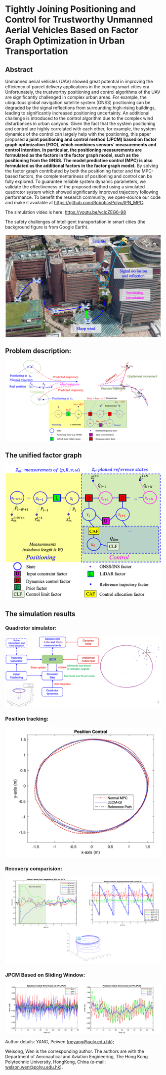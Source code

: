 # Tightly Joining Positioning and Control for Trustworthy Unmanned Aerial Vehicles Based on Factor Graph Optimization in Urban Transportation

## Abstract

Unmanned aerial vehicles (UAV) showed great potential in improving the efficiency of parcel delivery applications in the coming smart cities era. Unfortunately, the trustworthy positioning and control algorithms of the UAV are significantly challenged in complex urban areas. For example, the ubiquitous global navigation satellite system (GNSS) positioning can be degraded by the signal reflections from surrounding high-rising buildings, leading to significantly increased positioning uncertainty. An additional challenge is introduced to the control algorithm due to the complex wind disturbances in urban canyons. Given the fact that the system positioning and control are highly correlated with each other, for example, the system dynamics of the control can largely help with the positioning, this paper proposed **a joint positioning and control method (JPCM) based on factor graph optimization (FGO), which combines sensors' measurements and control intention. In particular, the positioning measurements are formulated as the factors in the factor graph model, such as the positioning from the GNSS. The model predictive control (MPC) is also formulated as the additional factors in the factor graph model.** By solving the factor graph contributed by both the positioning factor and the MPC-based factors, the complementariness of positioning and control can be fully explored. To guarantee reliable system dynamic parameters, we validate the effectiveness of the proposed method using a simulated quadrotor system which showed significantly improved trajectory following performance. To benefit the research community, we open-source our code and make it available at https://github.com/RoboticsPolyu/IPN_MPC. 

The simulation video is here: https://youtu.be/vcloZEG6-98

The safety challenges of intelligent transportation in smart cities (the background figure is from Google Earth).

![image](img/safety_challenges.png)

## Problem description:

![image](img/Problems.png)


## The unified factor graph

![image](img/Factor_graph.png)


## The simulation results

### Quadrotor simulator:

![image](img/simulation.png)

### Position tracking:

![image](img/Circle.jpg)

### Recovery comparision:

![image](img/Recovery.png)

### JPCM Based on Sliding Window:

![image](img/SW-JPCM.png)

Author details:
YANG, Peiwen (peyang@poly.edu.hk);

Weisong, Wen is the corresponding author. The authors are with the Department
of Aeronautical and Aviation Engineering, The Hong Kong Polytechnic
University, HongKong, China (e-mail: welson.wen@polyu.edu.hk).
